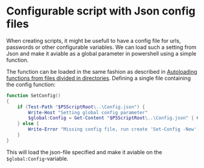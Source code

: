 # Configurable script with Json config files

When creating scripts, it might be usefull to have a config file for urls, passwords or other configurable variables.
We can load such a setting from Json and make it aviable as a global parameter in powershell using a simple function.

The function can be loaded in the same fashion as described in [Autoloading functions from files divided in directories](/autoload-functions-divided-in-directories). Defining a single file containing the config function:

```powershell
function SetConfig()
{    
	if (Test-Path "$PSScriptRoot\..\Config.json") {
		Write-Host "Setting global config parameter"
		$global:Config = Get-Content "$PSScriptRoot\..\Config.json" | ConvertFrom-Json
	} else {
		Write-Error "Missing config file, run create 'Set-Config -New' to create an empty config file"
	}
}
```

This will load the json-file specified and make it aviable on the `$global:Config`-variable.